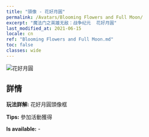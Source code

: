 ```yaml
---
title: "頭像 - 花好月圓"
permalink: /Avatars/Blooming Flowers and Full Moon/
excerpt: "魔法门之英雄无敌：战争纪元  花好月圓"
last_modified_at: 2021-06-15
locale: cn
ref: "Blooming Flowers and Full Moon.md"
toc: false
classes: wide
---
```

 ![花好月圓](/images/a/avatarFrame_32.png)

## 詳情

 **玩法詳解:** 花好月圓頭像框 

 **Tips:** 參加活動獲得 

 **Is available:**  - 

